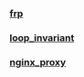 
### [frp](./frp/main.md)

### [loop_invariant](./loop_invariant/main.md)

### [nginx_proxy](./nginx_proxy/main.md)
